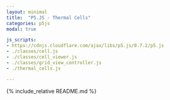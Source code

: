 ```yaml
---
layout: minimal
title:  "P5.JS - Thermal Cells"
categories: p5js
modal: true

js_scripts:
- https://cdnjs.cloudflare.com/ajax/libs/p5.js/0.7.2/p5.js
- ./classes/cell.js
- ./classes/cell_viewer.js
- ./classes/grid_view_controller.js
- ./thermal_cells.js

---
```


{% include_relative README.md %}

